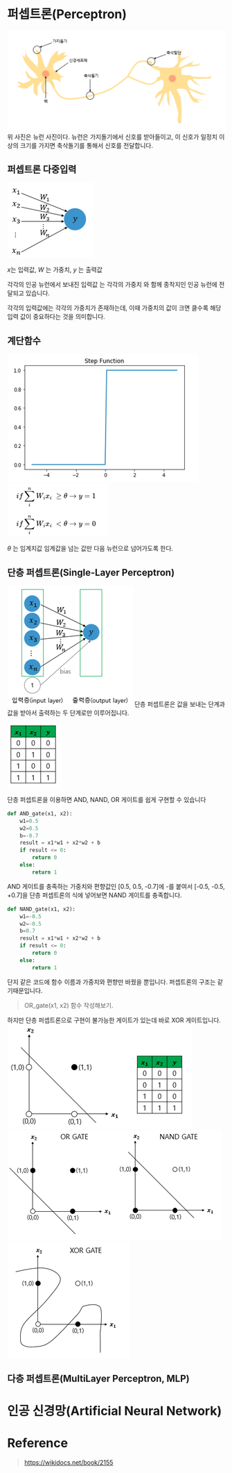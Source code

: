 # 퍼셉트론(Perceptron)
![](../img/perceptron.png)
위 사진은 뉴런 사진이다.
뉴런은 가지돌기에서 신호를 받아들이고, 이 신호가 일정치 이상의 크기를 가지면 축삭돌기를 통해서 신호를 전달합니다.

## 퍼셉트론 다중입력

![](../img/percep_multiinput.png)

$x$는 입력값, $W$ 는 가중치, $y$ 는 출력값

각각의 인공 뉴런에서 보내진 입력값 는 각각의 가중치 와 함께 종착지인 인공 뉴런에 전달되고 있습니다.

각각의 입력값에는 각각의 가중치가 존재하는데, 이때 가중치의 값이 크면 클수록 해당 입력 값이 중요하다는 것을 의미합니다.

## 계단함수
![](../img/stepfunc.png)
![](../img/step_note.png)

$\theta$ 는 임계치값
임계값을 넘는 값만 다음 뉴런으로 넘어가도록 한다.

## 단층 퍼셉트론(Single-Layer Perceptron)
![](../img/Single-Layer.png)
단층 퍼셉트론은 값을 보내는 단계과 값을 받아서 출력하는 두 단계로만 이루어집니다. 

![](../img/andnandor.png)

단층 퍼셉트론을 이용하면 AND, NAND, OR 게이트를 쉽게 구현할 수 있습니다

```python
def AND_gate(x1, x2):
    w1=0.5
    w2=0.5
    b=-0.7
    result = x1*w1 + x2*w2 + b
    if result <= 0:
        return 0
    else:
        return 1
```

AND 게이트를 충족하는 가중치와 편향값인 [0.5, 0.5, -0.7]에 -를 붙여서 [-0.5, -0.5, +0.7]을 단층 퍼셉트론의 식에 넣어보면 NAND 게이트를 충족합니다. 
```python
def NAND_gate(x1, x2):
    w1=-0.5
    w2=-0.5
    b=0.7
    result = x1*w1 + x2*w2 + b
    if result <= 0:
        return 0
    else:
        return 1
```

단지 같은 코드에 함수 이름과 가중치와 편향만 바꿨을 뿐입니다. 퍼셉트론의 구조는 같기때문입니다.

> OR_gate(x1, x2) 함수 작성해보기. 

 하지만 단층 퍼셉트론으로 구현이 불가능한 게이트가 있는데 바로 XOR 게이트입니다.
![](../img/and_graph.png)
![](../img/nandor_graph.png)
![](../img/xor_graph.png)

## 다층 퍼셉트론(MultiLayer Perceptron, MLP)



# 인공 신경망(Artificial Neural Network)
# Reference
> https://wikidocs.net/book/2155
